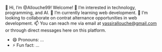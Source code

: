 👋 Hi, I’m @Allouche99! Welcome!
👀 I’m interested in technology, programming, and AI.
🌱 I’m currently learning web development.
💞️ I’m looking to collaborate on contrat alternance opportunities in web development.
📫 You can reach me via email at yassirallouche@gmail.com or through direct messages here on this platform.
- 😄 Pronouns: ...
- ⚡ Fun fact: ...

<!---
Allouche99/Allouche99 is a ✨ special ✨ repository because its `README.md` (this file) appears on your GitHub profile.
You can click the Preview link to take a look at your changes.
--->
